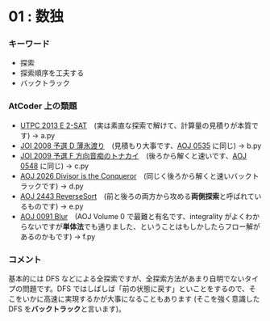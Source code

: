 # 01 : 数独

### キーワード

- 探索
- 探索順序を工夫する
- バックトラック

### AtCoder 上の類題

- [UTPC 2013 E 2-SAT](https://atcoder.jp/contests/utpc2013/tasks/utpc2013_05)　(実は素直な探索で解けて、計算量の見積りが本質です) -> a.py
- [JOI 2008 予選 D 薄氷渡り](https://atcoder.jp/contests/joi2009yo/tasks/joi2009yo_d)　(見積もり大事です、[AOJ 0535](http://judge.u-aizu.ac.jp/onlinejudge/description.jsp?id=0535) に同じ) -> b.py
- [JOI 2009 予選 F 方向音痴のトナカイ](https://atcoder.jp/contests/joi2010yo/tasks/joi2010yo_f)　(後ろから解くと速いです、[AOJ 0548](http://judge.u-aizu.ac.jp/onlinejudge/description.jsp?id=0548) に同じ) -> c.py
- [AOJ 2026 Divisor is the Conqueror](http://judge.u-aizu.ac.jp/onlinejudge/description.jsp?id=2026)　(同じく後ろから解くと速いバックトラックです) -> d.py
- [AOJ 2443 ReverseSort](http://judge.u-aizu.ac.jp/onlinejudge/description.jsp?id=2443)　(前と後ろの両方から攻める**両側探索**と呼ばれているものです) -> e.py
- [AOJ 0091 Blur](http://judge.u-aizu.ac.jp/onlinejudge/description.jsp?id=0091)　(AOJ Volume 0 で最難と有名です、integrality がよくわからないですが**単体法**でも通りました、ということはもしかしたらフロー解があるのかもです) -> f.py

### コメント

基本的には DFS などによる全探索ですが、全探索方法があまり自明でないタイプの問題です。DFS ではしばしば「前の状態に戻す」といことをするので、そこをいかに高速に実現するかが大事になることもあります (そこを強く意識した DFS を**バックトラック**と言います)。